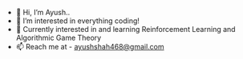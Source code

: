 - 👋 Hi, I’m Ayush..
- 👀 I’m interested in everything coding!
- 🌱 Currently interested in and learning Reinforcement Learning and Algorithmic Game Theory
- 📫 Reach me at - ayushshah468@gmail.com

<!---
ayush-shah0/ayush-shah0 is a ✨ special ✨ repository because its `README.md` (this file) appears on your GitHub profile.
You can click the Preview link to take a look at your changes.
--->
